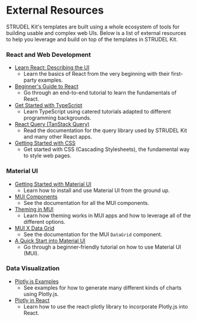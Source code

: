 # External Resources

STRUDEL Kit's templates are built using a whole ecosystem of tools for building usable and complex web UIs. Below is a list of external resources to help you leverage and build on top of the templates in STRUDEL Kit.

### React and Web Development

- [Learn React: Describing the UI](https://react.dev/learn/describing-the-ui)
  - Learn the basics of React from the very beginning with their first-party examples.
- [Beginner's Guide to React](https://egghead.io/courses/the-beginner-s-guide-to-react)
  - Go through an end-to-end tutorial to learn the fundamentals of React.
- [Get Started with TypeScript](https://www.typescriptlang.org/docs/)
  - Learn TypeScript using catered tutorials adapted to different programming backgrounds.
- [React Query (TanStack Query)](https://tanstack.com/query/latest/docs/framework/react/overview)
  - Read the documentation for the query library used by STRUDEL Kit and many other React apps.
- [Getting Started with CSS](https://developer.mozilla.org/en-US/docs/Learn_web_development/Core/Styling_basics/Getting_started)
  - Get started with CSS (Cascading Stylesheets), the fundamental way to style web pages.

### Material UI

- [Getting Started with Material UI](https://mui.com/material-ui/getting-started/)
  - Learn how to install and use Material UI from the ground up.
- [MUI Components](https://mui.com/material-ui/all-components/)
  - See the documentation for all the MUI components.
- [Theming in MUI](https://mui.com/material-ui/customization/theming/)
  - Learn how theming works in MUI apps and how to leverage all of the different options.
- [MUI X Data Grid](https://mui.com/x/react-data-grid/)
  - See the documentation for the MUI `DataGrid` component.
- [A Quick Start into Material UI](https://dev.to/janvierjr/a-quick-start-into-material-ui-30ba)
  - Go through a beginner-friendly tutorial on how to use Material UI (MUI).

### Data Visualization

- [Plotly.js Examples](https://www.w3schools.com/js/js_graphics_plotly.asp)
  - See examples for how to generate many different kinds of charts using Plotly.js.
- [Plotly in React](https://plotly.com/javascript/react/)
  - Learn how to use the react-plotly library to incorporate Plotly.js into React.
